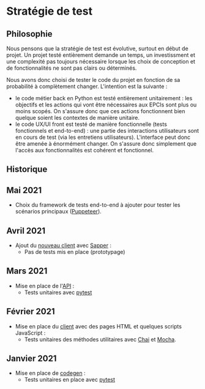 # Stratégie de test

## Philosophie

Nous pensons que la stratégie de test est évolutive, surtout en début de projet.
Un projet testé entièrement demande un temps, un investissment et une complexité
pas toujours nécessaire lorsque les choix de conception et de fonctionnalités ne
sont pas clairs ou déterminés.

Nous avons donc choisi de tester le code du projet en fonction de sa probabilité
à complètement changer. L'intention est la suivante :
- le code métier back en Python est testé entièrement unitairement : les
  objectifs et les actions qui vont être nécessaires aux EPCIs sont plus ou
  moins scopés. On s'assure donc que ces actions fonctionnent bien quelque
  soient les contextes de manière unitaire.
- le code UX/UI front est testé de manière fonctionnelle (tests fonctionnels et
  end-to-end) : une partie des interactions utilisateurs sont en cours de test
  (via les entretiens utilisateurs). L'interface peut donc être amenée à
  énormément changer. On s'assure donc simplement que l'accès aux
  fonctionnalités est cohérent et fonctionnel.

## Historique

## Mai 2021
- Choix du framework de tests end-to-end à ajouter pour tester les scénarios
  principaux ([Puppeteer](https://pptr.dev/)).

## Avril 2021
- Ajout du [nouveau client](https://github.com/betagouv/label-transition-ecologique/tree/main/client_new)
avec [Sapper](https://sapper.svelte.dev/) :
  - Pas de tests mis en place (prototypage)

## Mars 2021
- Mise en place de l'[API](https://github.com/betagouv/api-label-transition-ecologique) :
  - Tests unitaires avec [pytest](https://docs.pytest.org/en/6.2.x/)

## Février 2021
- Mise en place du [client](https://github.com/betagouv/label-transition-ecologique/tree/main/client)
avec des pages HTML et quelques scripts JavaScript :
  - Tests unitaires des méthodes utilitaires avec [Chai](https://www.chaijs.com/)
    et [Mocha](https://mochajs.org/).

## Janvier 2021
- Mise en place de [codegen](https://github.com/betagouv/label-transition-ecologique/tree/main/codegen) :
  - Tests unitaires en place avec [pytest](https://docs.pytest.org/en/6.2.x/)

